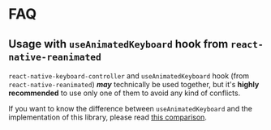 # FAQ

## Usage with `useAnimatedKeyboard` hook from `react-native-reanimated`[​](/react-native-keyboard-controller/pr-preview/pr-997/docs/faq.md#usage-with-useanimatedkeyboard-hook-from-react-native-reanimated "Direct link to usage-with-useanimatedkeyboard-hook-from-react-native-reanimated")

`react-native-keyboard-controller` and `useAnimatedKeyboard` hook (from `react-native-reanimated`) ***may*** technically be used together, but it's **highly recommended** to use only one of them to avoid any kind of conflicts.

If you want to know the difference between `useAnimatedKeyboard` and the implementation of this library, please read [this comparison](/react-native-keyboard-controller/pr-preview/pr-997/docs/recipes/architecture.md#what-is-the-difference-between-useanimatedkeyboard-from-react-native-reanimated-and-this-library).
